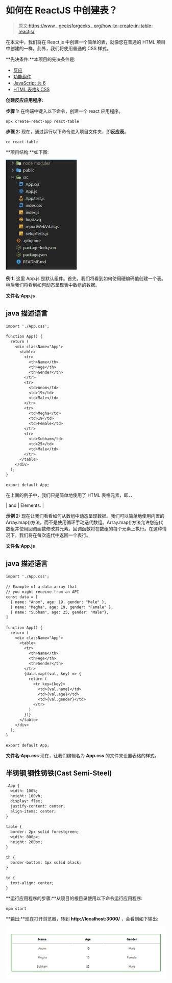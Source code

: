 # 如何在 ReactJS 中创建表？

> 原文:[https://www . geeksforgeeks . org/how-to-create-in-table-reactjs/](https://www.geeksforgeeks.org/how-to-create-a-table-in-reactjs/)

在本文中，我们将在 React.js 中创建一个简单的表，就像您在普通的 HTML 项目中创建的一样。此外，我们将使用普通的 CSS 样式。

**先决条件:**本项目的先决条件是:

*   [反应](https://www.geeksforgeeks.org/react-js-introduction-working/)
*   [功能组件](https://www.geeksforgeeks.org/reactjs-functional-components/)
*   [JavaScript 为 6](https://www.geeksforgeeks.org/introduction-to-es6/)
*   [HTML 表格& CSS](https://www.geeksforgeeks.org/html-tables/)

**创建反应应用程序:**

**步骤 1:** 在终端中键入以下命令，创建一个 react 应用程序。

```
npx create-react-app react-table
```

**步骤 2:** 现在，通过运行以下命令进入项目文件夹，即**反应表**。

```
cd react-table
```

**项目结构:**如下图:

![](img/7b1c0c6117bd2b313b8b107e4c395399.png)

**例 1:** 这里 App.js 是默认组件。首先，我们将看到如何使用硬编码值创建一个表。稍后我们将看到如何动态呈现表中数组的数据。

**文件名:App.js**

## java 描述语言

```
import './App.css';

function App() {
  return (
    <div className="App">
      <table>
        <tr>
          <th>Name</th>
          <th>Age</th>
          <th>Gender</th>
        </tr>
        <tr>
          <td>Anom</td>
          <td>19</td>
          <td>Male</td>
        </tr>
        <tr>
          <td>Megha</td>
          <td>19</td>
          <td>Female</td>
        </tr>
        <tr>
          <td>Subham</td>
          <td>25</td>
          <td>Male</td>
        </tr>
      </table>
    </div>
  );
}

export default App;
```

在上面的例子中，我们只是简单地使用了 HTML 表格元素，即、、

| and | Elements. |

**示例 2:** 现在让我们看看如何从数组中动态呈现数据。我们可以简单地使用内置的 Array.map()方法，而不是使用循环手动迭代数组。Array.map()方法允许您迭代数组并使用回调函数修改其元素。回调函数将在数组的每个元素上执行。在这种情况下，我们将在每次迭代中返回一个表行。

**文件名:App.js**

## java 描述语言

```
import './App.css';

// Example of a data array that
// you might receive from an API
const data = [
  { name: "Anom", age: 19, gender: "Male" },
  { name: "Megha", age: 19, gender: "Female" },
  { name: "Subham", age: 25, gender: "Male"},
]

function App() {
  return (
    <div className="App">
      <table>
        <tr>
          <th>Name</th>
          <th>Age</th>
          <th>Gender</th>
        </tr>
        {data.map((val, key) => {
          return (
            <tr key={key}>
              <td>{val.name}</td>
              <td>{val.age}</td>
              <td>{val.gender}</td>
            </tr>
          )
        })}
      </table>
    </div>
  );
}

export default App;
```

**文件名:App.css** 现在，让我们编辑名为 **App.css** 的文件来设置表格的样式。

## 半铸钢ˌ钢性铸铁(Cast Semi-Steel)

```
.App {
  width: 100%;
  height: 100vh;
  display: flex;
  justify-content: center;
  align-items: center;
}

table {
  border: 2px solid forestgreen;
  width: 800px;
  height: 200px;
}

th {
  border-bottom: 1px solid black;
}

td {
  text-align: center;
}
```

**运行应用程序的步骤:**从项目的根目录使用以下命令运行应用程序:

```
npm start
```

**输出:**现在打开浏览器，转到 **http://localhost:3000/** ，会看到如下输出:

![](img/ab598300bb2ff6b78ebaeeeb25fdc8ed.png)